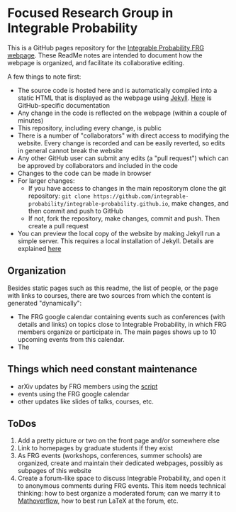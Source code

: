 # Focused Research Group in Integrable Probability

This is a GitHub pages repository for the [Integrable Probability FRG webpage](https://integrable-probability.github.io/). These ReadMe notes are intended to document how the webpage is organized, and facilitate its collaborative editing.

A few things to note first:
- The source code is hosted here and is automatically compiled into a static HTML that is displayed as the webpage using [Jekyll](https://jekyllrb.com/). [Here](https://help.github.com/articles/using-jekyll-as-a-static-site-generator-with-github-pages/) is GitHub-specific documentation
- Any change in the code is reflected on the webpage (within a couple of minutes)
- This repository, including every change, is public
- There is a number of "collaborators" with direct access to modifying the website. Every change is recorded and can be easily reverted, so edits in general cannot break the website
- Any other GitHub user can submit any edits (a "pull request") which can be approved by collaborators and included in the code
- Changes to the code can be made in browser
- For larger changes:
  - If you have access to changes in the main repositorym clone the git repository: `git clone https://github.com/integrable-probability/integrable-probability.github.io`, make changes, and then commit and push to GitHub
  - If not, fork the repository, make changes, commit and push. Then create a pull request
- You can preview the local copy of the website by making Jekyll run a simple server. This requires a local installation of Jekyll. Details are explained [here](https://help.github.com/articles/setting-up-your-github-pages-site-locally-with-jekyll/)

## Organization

Besides static pages such as this readme, the list of people, or the page with links to courses, there are two sources from which the content is generated "dynamically":

- The FRG google calendar containing events such as conferences (with details and links) on topics close to Integrable Probability, in which FRG members organize or participate in. The main pages shows up to 10 upcoming events from this calendar.
- The 

## Things which need constant maintenance
- arXiv updates by FRG members using the [script](https://github.com/lenis2000/arXiv_API)
- events using the FRG google calendar
- other updates like slides of talks, courses, etc.

## ToDos
1. Add a pretty picture or two on the front page and/or somewhere else
2. Link to homepages by graduate students if they exist
3. As FRG events (workshops, conferences, summer schools) are organized, create and maintain their dedicated webpages, possibly as subpages of this website
4. Create a forum-like space to discuss Integrable Probability, and open it to anonymous comments during FRG events. This item needs technical thinking: how to best organize a moderated forum; can we marry it to [Mathoverflow](https://mathoverflow.net), how to best run LaTeX at the forum, etc.
